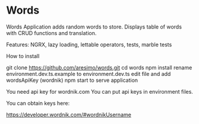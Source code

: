 # Words
Words
Application adds random words to store.
Displays table of words with CRUD functions and translation.

Features: NGRX, lazy loading, lettable operators, tests, marble tests

How to install

git clone https://github.com/aresimo/words.git
cd words
npm install
rename environment.dev.ts.example to environment.dev.ts
edit file and add wordsApiKey (wordnik)
npm start to serve application

You need api key for wordnik.com
You can put api keys in environment files.

You can obtain keys here:

https://developer.wordnik.com/#wordnikUsername
